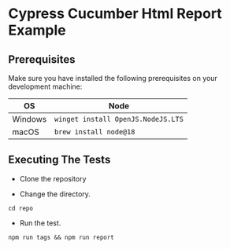 # Cypress Cucumber Html Report Example
## Prerequisites

Make sure you have installed the following prerequisites on your development machine:

| OS      | Node                                       |
|---------|--------------------------------------------|
| Windows | `winget install OpenJS.NodeJS.LTS`         |
| macOS   | `brew install node@18`                     |

## Executing The Tests

- Clone the repository

- Change the directory.

```shell
cd repo
```

- Run the test.

```shell
npm run tags && npm run report
```
